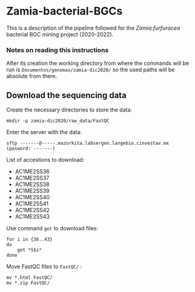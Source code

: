 # Zamia-bacterial-BGCs

This is a description of the pipeline followed for the *Zamia furfuracea* bacterial BGC mining project (2020-2022).

### Notes on reading this instructions

After its creation the working directory from where the commands will be run is `Documentos/genomas/zamia-dic2020/` so the used paths will be absolute from there.

## Download the sequencing data

Create the necessary directories to store the data:
~~~
mkdir -p zamia-dic2020/raw_data/FastQC
~~~

Enter the server with the data:
~~~
sftp -------@-----.mazorkita.labsergen.langebio.cinvestav.mx
(pasword: -------)
~~~

List of accestions to download:
- AC1ME2SS36
- AC1ME2SS37
- AC1ME2SS38
- AC1ME2SS39
- AC1ME2SS40
- AC1ME2SS41
- AC1ME2SS42
- AC1ME2SS43

Use command `get` to download files:
~~~
for i in {36..43}
do
	get *S$i*
done
~~~

Move FastQC files to `FastQC/` :
~~~
mv *.html FastQC/
mv *.zip FastQC/
~~~

